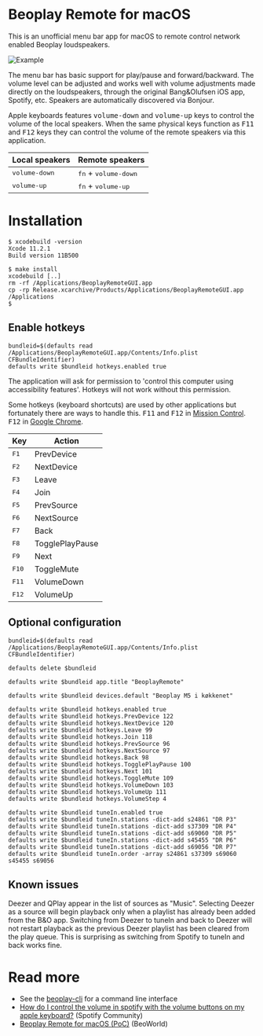 # Beoplay Remote for macOS

This is an unofficial menu bar app for macOS to remote control network enabled Beoplay loudspeakers.

![Example](https://i.imgur.com/k16Uca8.gifv)

The menu bar has basic support for play/pause and forward/backward. The volume level can be adjusted and works well with volume adjustments made directly on the loudspeakers, through the original Bang&Olufsen iOS app, Spotify, etc. Speakers are automatically discovered via Bonjour.



Apple keyboards features <kbd>volume-down</kbd> and <kbd>volume-up</kbd> keys to control the volume of the local speakers. When the same physical keys function as <kbd>F11</kbd> and <kbd>F12</kbd> keys they can control the volume of the remote speakers via this application.

| Local speakers           | Remote speakers                        |
| ------------------------ | -------------------------------------- |
| <kbd>volume-down</kbd>   | <kbd>fn</kbd> + <kbd>volume-down</kbd> |
| <kbd>volume-up</kbd>     | <kbd>fn</kbd> + <kbd>volume-up</kbd>   |



# Installation
```
$ xcodebuild -version
Xcode 11.2.1
Build version 11B500

$ make install
xcodebuild [..]
rm -rf /Applications/BeoplayRemoteGUI.app
cp -rp Release.xcarchive/Products/Applications/BeoplayRemoteGUI.app /Applications
$
```

## Enable hotkeys
```
bundleid=$(defaults read /Applications/BeoplayRemoteGUI.app/Contents/Info.plist CFBundleIdentifier)
defaults write $bundleid hotkeys.enabled true
```
The application will ask for permission to 'control this computer using accessibility features'. Hotkeys will not work without this permission.

Some hotkeys (keyboard shortcuts) are used by other applications but fortunately there are ways to handle this. <kbd>F11</kbd> and <kbd>F12</kbd> in [Mission Control](https://apple.stackexchange.com/a/110528). <kbd>F12</kbd> in [Google Chrome](https://chrome.google.com/webstore/detail/disable-f12/kpfnljnhmfhomajodmlepkcoflmbjiaf).

| Key            | Action           |
| -------------- | ---------------- |
| <kbd>F1 </kbd> | PrevDevice       |
| <kbd>F2 </kbd> | NextDevice       |
| <kbd>F3 </kbd> | Leave            |
| <kbd>F4 </kbd> | Join             |
| <kbd>F5 </kbd> | PrevSource       |
| <kbd>F6 </kbd> | NextSource       |
| <kbd>F7 </kbd> | Back             |
| <kbd>F8 </kbd> | TogglePlayPause  |
| <kbd>F9 </kbd> | Next             |
| <kbd>F10</kbd> | ToggleMute       |
| <kbd>F11</kbd> | VolumeDown       |
| <kbd>F12</kbd> | VolumeUp         |




## Optional configuration
```
bundleid=$(defaults read /Applications/BeoplayRemoteGUI.app/Contents/Info.plist CFBundleIdentifier)

defaults delete $bundleid

defaults write $bundleid app.title "BeoplayRemote"

defaults write $bundleid devices.default "Beoplay M5 i køkkenet"

defaults write $bundleid hotkeys.enabled true
defaults write $bundleid hotkeys.PrevDevice 122
defaults write $bundleid hotkeys.NextDevice 120
defaults write $bundleid hotkeys.Leave 99
defaults write $bundleid hotkeys.Join 118
defaults write $bundleid hotkeys.PrevSource 96
defaults write $bundleid hotkeys.NextSource 97
defaults write $bundleid hotkeys.Back 98
defaults write $bundleid hotkeys.TogglePlayPause 100
defaults write $bundleid hotkeys.Next 101
defaults write $bundleid hotkeys.ToggleMute 109
defaults write $bundleid hotkeys.VolumeDown 103
defaults write $bundleid hotkeys.VolumeUp 111
defaults write $bundleid hotkeys.VolumeStep 4

defaults write $bundleid tuneIn.enabled true
defaults write $bundleid tuneIn.stations -dict-add s24861 "DR P3"
defaults write $bundleid tuneIn.stations -dict-add s37309 "DR P4"
defaults write $bundleid tuneIn.stations -dict-add s69060 "DR P5"
defaults write $bundleid tuneIn.stations -dict-add s45455 "DR P6"
defaults write $bundleid tuneIn.stations -dict-add s69056 "DR P7"
defaults write $bundleid tuneIn.order -array s24861 s37309 s69060 s45455 s69056
```

## Known issues
Deezer and QPlay appear in the list of sources as "Music".
Selecting Deezer as a source will begin playback only when a playlist has already been added from the B&O app. Switching from Deezer to tuneIn and back to Deezer will not restart playback as the previous Deezer playlist has been cleared from the play queue. This is surprising as switching from Spotify to tuneIn and back works fine.

# Read more
* See the [beoplay-cli](https://github.com/tlk/beoplay-macos-remote-cli) for a command line interface
* [How do I control the volume in spotify with the volume buttons on my apple keyboard?](https://community.spotify.com/t5/Desktop-Mac/How-do-I-control-the-volume-in-spotify-with-the-volume-buttons/m-p/4726068) (Spotify Community)
* [Beoplay Remote for macOS (PoC)](https://forum.beoworld.org/forums/t/37724.aspx) (BeoWorld)

